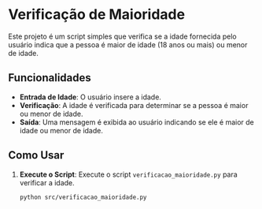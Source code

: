 
# Verificação de Maioridade

Este projeto é um script simples que verifica se a idade fornecida pelo usuário indica que a pessoa é maior de idade (18 anos ou mais) ou menor de idade.

## Funcionalidades

- **Entrada de Idade**: O usuário insere a idade.
- **Verificação**: A idade é verificada para determinar se a pessoa é maior ou menor de idade.
- **Saída**: Uma mensagem é exibida ao usuário indicando se ele é maior de idade ou menor de idade.

## Como Usar

1. **Execute o Script**: Execute o script `verificacao_maioridade.py` para verificar a idade.

   ```bash
   python src/verificacao_maioridade.py
